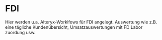 # FDI
Hier werden u.a. Alteryx-Worklfows für FDI angelegt. Auswertung wie z.B. eine tägliche Kundenübersicht, Umsatzauswertungen mit FD Labor zuordung usw.
